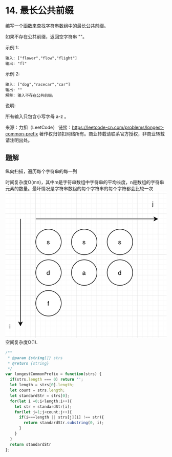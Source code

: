 # 14. 最长公共前缀
编写一个函数来查找字符串数组中的最长公共前缀。

如果不存在公共前缀，返回空字符串 ""。

示例 1:

    输入: ["flower","flow","flight"]
    输出: "fl"
示例 2:

    输入: ["dog","racecar","car"]
    输出: ""
    解释: 输入不存在公共前缀。
说明:

所有输入只包含小写字母 a-z 。

来源：力扣（LeetCode）
链接：https://leetcode-cn.com/problems/longest-common-prefix
著作权归领扣网络所有。商业转载请联系官方授权，非商业转载请注明出处。

## 题解
纵向扫描，遍历每个字符串的每一列

时间复杂度O(mn)，其中m是字符串数组中字符串的平均长度，n是数组的字符串元素的数量。最坏情况是字符串数组的每个字符串的每个字符都会比较一次
![](14.png)
空间复杂度O(1). 
```js
/**
 * @param {string[]} strs
 * @return {string}
 */
var longestCommonPrefix = function(strs) {
  if(strs.length === 0) return '';
  let length = strs[0].length;
  let count = strs.length;
  let standardStr = strs[0];
  for(let i =0;i<length;i++){
    let str = standardStr[i];
    for(let j=1;j<count;j++){
      if(i===length || strs[j][i] !== str){
        return standardStr.substring(0, i);
      }
    }
  }
  return standardStr
};
```